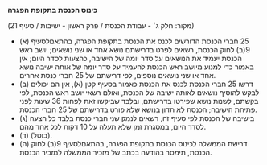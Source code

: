 **כינוס הכנסת בתקופת הפגרה**

(מקור: חלק ג׳ - עבודת הכנסת / פרק ראשון - ישיבות / סעיף 21)
 * (א) 25 חברי הכנסת הדורשים לכנס את הכנסת בתקופת הפגרה, בהתאםלסעיף 9(ב) לחוק הכנסת, רשאים לפרט בדרישתם נושא אחד או שני נושאים; יושב ראש הכנסת יעמיד את הנושאים על סדר יומה של הישיבה, כהצעות לסדר היום; אין באמור כדי למנוע מיושב ראש הכנסת להעמיד על סדר יומה של אותה ישיבה נושא אחד או שני נושאים נוספים, לפי דרישתם של 25 חברי כנסת אחרים.
 * (ב) דרשו 25 חברי הכנסת לכנס את הכנסת כאמור בסעיף קטן (א), אין הם יכולים לבקש להוסיף נושאים לאותה ישיבה של הכנסת, ואולם רשאי יושב ראש הכנסת, לפי בקשתם, לשנות נושא שפירטו בדרישתם, ובלבד שביקשו זאת לפחות 36 שעות לפני פתיחת הישיבה; הכנסת לא תדון בנושא שלא פורט בדרישתם של 25 חברי הכנסת.
 * (ג) בישיבה של הכנסת לפי סעיף זה, רשאים לנמק שני חברי כנסת בלבד כל הצעה לסדר היום, במסגרת זמן שלא תעלה על 10 דקות לכל אחד מהם.
 * (ד) (בוטל).
 * (ה) דרישת הממשלה לכינוס הכנסת בתקופת הפגרה, בהתאםלסעיף 9(ב) לחוק הכנסת, תימסר בהודעה בכתב של מזכיר הממשלה למזכיר הכנסת.